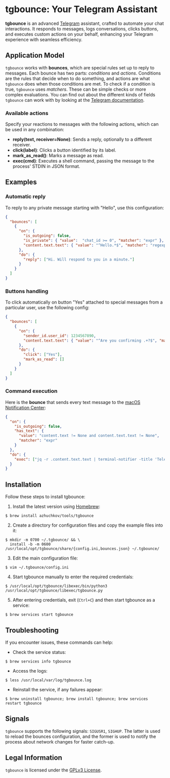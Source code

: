 # tgbounce: Your Telegram Assistant
**tgbounce** is an advanced [Telegram](https://telegram.org) assistant, crafted to automate your chat interactions. 
It responds to messages, logs conversations, clicks buttons, and executes custom actions on your behalf, enhancing 
your Telegram experience with seamless efficiency.

## Application Model
`tgbounce` works with **bounces**, which are special rules set up to reply to messages. Each bounce has two parts: 
_conditions_ and _actions_. Conditions are the rules that decide when to do something, and actions are what `tgbounce`
does when those conditions are met. To check if a condition is true, `tgbounce` uses _matchers_. These can be simple 
checks or more complex evaluations. You can find out about the different kinds of fields `tgbounce` can work with 
by looking at the [Telegram documentation](https://core.telegram.org/tdlib/docs/classtd_1_1td__api_1_1message.html).

### Available actions
Specify your reactions to messages with the following actions, which can be used in any combination:
- **reply(text, receiver=None)**: Sends a reply, optionally to a different receiver.
- **click(label)**: Clicks a button identified by its label.
- **mark_as_read()**: Marks a message as read.
- **exec(cmd)**: Executes a shell command, passing the message to the process' STDIN in JSON format. 

## Examples

### Automatic reply
To reply to any private message starting with "Hello", use this configuration:
```json
{
  "bounces": [
    {
      "on": {
        "is_outgoing": false,
        "is_private": { "value":  "chat_id >= 0", "matcher": "expr" },
        "content.text.text": { "value": "^Hello.*$", "matcher": "regexp" }
      },
      "do": {
        "reply": ["Hi. Will respond to you in a minute."]
      }
    }
  ]
}

```

### Buttons handling
To click automatically on button "Yes" attached to special messages from a particular user, 
use the following config:
```json
{
  "bounces": [
    {
      "on": {
        "sender_id.user_id": 1234567890, 
        "content.text.text": { "value": "^Are you confirming .+?$", "matcher": "regexp" }
      },
      "do": {
        "click": ["Yes"],
        "mark_as_read": []
      }
    }
  ]
}
```

### Command execution
Here is the **bounce** that sends every text message to the [macOS Notification Center](https://support.apple.com/en-ge/guide/mac-help/mchl2fb1258f/14.0/mac/14.0):
```json
{
  "on": {
    "is_outgoing": false,
    "has_text": {
      "value": "content.text != None and content.text.text != None",
      "matcher": "expr"
    }
  },
  "do": {
    "exec": ["jq -r .content.text.text | terminal-notifier -title 'Telegram' -subtitle 'Incoming Message'"]
  }
}
```

## Installation
Follow these steps to install tgbounce:

1. Install the latest version using [Homebrew](https://brew.sh/): 
```console
$ brew install azhuchkov/tools/tgbounce
```

2. Create a directory for configuration files and copy the example files into it:
```console
$ mkdir -m 0700 ~/.tgbounce/ && \
  install -b -m 0600 /usr/local/opt/tgbounce/share/{config.ini,bounces.json} ~/.tgbounce/
```

3. Edit the main configuration file:
```console
$ vim ~/.tgbounce/config.ini
```

4. Start tgbounce manually to enter the required credentials:
```console
$ /usr/local/opt/tgbounce/libexec/bin/python3 /usr/local/opt/tgbounce/libexec/tgbounce.py
```

5. After entering credentials, exit (`Ctrl+C`) and then start tgbounce as a service:
```console
$ brew services start tgbounce
```

## Troubleshooting
If you encounter issues, these commands can help:

- Check the service status:
```console
$ brew services info tgbounce
```

- Access the logs:
```console
$ less /usr/local/var/log/tgbounce.log
```

- Reinstall the service, if any failures appear:
```console
$ brew uninstall tgbounce; brew install tgbounce; brew services restart tgbounce
```

## Signals
`tgbounce` supports the following signals: `SIGUSR1`, `SIGHUP`. The latter is used to reload the bounces configuration, 
and the former is used to notify the process about network changes for faster catch-up.

## Legal Information
`tgbounce` is licensed under the [GPLv3 License](LICENSE).
